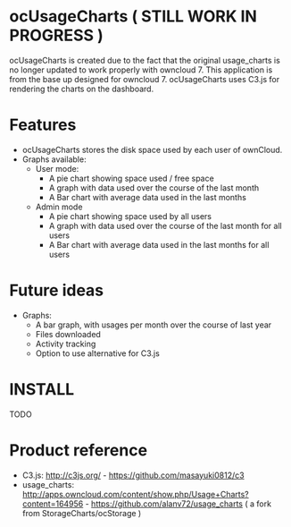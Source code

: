 ocUsageCharts ( STILL WORK IN PROGRESS )
========================================
ocUsageCharts is created due to the fact that the original usage_charts is no longer updated to work properly with owncloud 7.
This application is from the base up designed for owncloud 7.
ocUsageCharts uses C3.js for rendering the charts on the dashboard.

Features
========
- ocUsageCharts stores the disk space used by each user of ownCloud.
- Graphs available:
	- User mode:
		- A pie chart showing space used / free space
		- A graph with data used over the course of the last month
		- A Bar chart with average data used in the last months
	- Admin mode
		- A pie chart showing space used by all users
		- A graph with data used over the course of the last month for all users
		- A Bar chart with average data used in the last months for all users

Future ideas
============
- Graphs:
    - A bar graph, with usages per month over the course of last year
    - Files downloaded
    - Activity tracking
    - Option to use alternative for C3.js

INSTALL
=======
TODO

Product reference
=================
- C3.js: http://c3js.org/ - https://github.com/masayuki0812/c3
- usage_charts: http://apps.owncloud.com/content/show.php/Usage+Charts?content=164956 - https://github.com/alanv72/usage_charts ( a fork from StorageCharts/ocStorage )